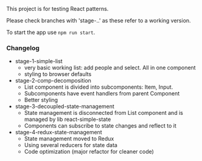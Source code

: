 This project is for testing React patterns.

Please check branches with 'stage-..' as these refer to a working version.

To start the app use `npm run start`.

### Changelog
* stage-1-simple-list
    * very basic working list: add people and select. All in one component
    * styling to browser defaults
* stage-2-comp-decomposition
    * List component is divided into subcomponents: Item, Input.
    * Subcomponents have event handlers from parent Component
    * Better styling
* stage-3-decoupled-state-management
    * State management is disconnected from List component and is managed by lib react-simple-state
    * Components can subscribe to state changes and reflect to it
* stage-4-redux-state-management
    * State management moved to Redux
    * Using several reducers for state data
    * Code optimization (major refactor for cleaner code)